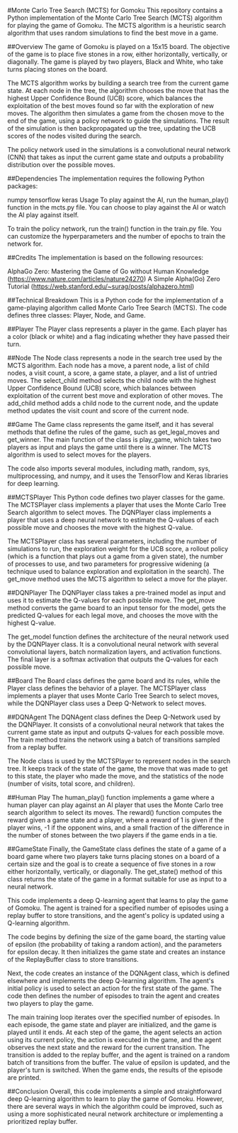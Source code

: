 #Monte Carlo Tree Search (MCTS) for Gomoku
This repository contains a Python implementation of the Monte Carlo Tree Search (MCTS) algorithm for playing the game of Gomoku. The MCTS algorithm is a heuristic search algorithm that uses random simulations to find the best move in a game.

##Overview
The game of Gomoku is played on a 15x15 board. The objective of the game is to place five stones in a row, either horizontally, vertically, or diagonally. The game is played by two players, Black and White, who take turns placing stones on the board.

The MCTS algorithm works by building a search tree from the current game state. At each node in the tree, the algorithm chooses the move that has the highest Upper Confidence Bound (UCB) score, which balances the exploitation of the best moves found so far with the exploration of new moves. The algorithm then simulates a game from the chosen move to the end of the game, using a policy network to guide the simulations. The result of the simulation is then backpropagated up the tree, updating the UCB scores of the nodes visited during the search.

The policy network used in the simulations is a convolutional neural network (CNN) that takes as input the current game state and outputs a probability distribution over the possible moves.

##Dependencies
The implementation requires the following Python packages:

numpy
tensorflow
keras
Usage
To play against the AI, run the human_play() function in the mcts.py file. You can choose to play against the AI or watch the AI play against itself.

To train the policy network, run the train() function in the train.py file. You can customize the hyperparameters and the number of epochs to train the network for.

##Credits
The implementation is based on the following resources:

AlphaGo Zero: Mastering the Game of Go without Human Knowledge (https://www.nature.com/articles/nature24270)
A Simple Alpha(Go) Zero Tutorial (https://web.stanford.edu/~surag/posts/alphazero.html)


##Technical Breakdown
This is a Python code for the implementation of a game-playing algorithm called Monte Carlo Tree Search (MCTS). The code defines three classes: Player, Node, and Game.

##Player
The Player class represents a player in the game. Each player has a color (black or white) and a flag indicating whether they have passed their turn.

##Node
The Node class represents a node in the search tree used by the MCTS algorithm. Each node has a move, a parent node, a list of child nodes, a visit count, a score, a game state, a player, and a list of untried moves. The select_child method selects the child node with the highest Upper Confidence Bound (UCB) score, which balances between exploitation of the current best move and exploration of other moves. The add_child method adds a child node to the current node, and the update method updates the visit count and score of the current node.

##Game
The Game class represents the game itself, and it has several methods that define the rules of the game, such as get_legal_moves and get_winner. The main function of the class is play_game, which takes two players as input and plays the game until there is a winner. The MCTS algorithm is used to select moves for the players.

The code also imports several modules, including math, random, sys, multiprocessing, and numpy, and it uses the TensorFlow and Keras libraries for deep learning.

##MCTSPlayer
This Python code defines two player classes for the game. The MCTSPlayer class implements a player that uses the Monte Carlo Tree Search algorithm to select moves. The DQNPlayer class implements a player that uses a deep neural network to estimate the Q-values of each possible move and chooses the move with the highest Q-value.

The MCTSPlayer class has several parameters, including the number of simulations to run, the exploration weight for the UCB score, a rollout policy (which is a function that plays out a game from a given state), the number of processes to use, and two parameters for progressive widening (a technique used to balance exploration and exploitation in the search). The get_move method uses the MCTS algorithm to select a move for the player.

##DQNPlayer
The DQNPlayer class takes a pre-trained model as input and uses it to estimate the Q-values for each possible move. The get_move method converts the game board to an input tensor for the model, gets the predicted Q-values for each legal move, and chooses the move with the highest Q-value.

The get_model function defines the architecture of the neural network used by the DQNPlayer class. It is a convolutional neural network with several convolutional layers, batch normalization layers, and activation functions. The final layer is a softmax activation that outputs the Q-values for each possible move.

##Board
The Board class defines the game board and its rules, while the Player class defines the behavior of a player. The MCTSPlayer class implements a player that uses Monte Carlo Tree Search to select moves, while the DQNPlayer class uses a Deep Q-Network to select moves.

##DQNAgent
The DQNAgent class defines the Deep Q-Network used by the DQNPlayer. It consists of a convolutional neural network that takes the current game state as input and outputs Q-values for each possible move. The train method trains the network using a batch of transitions sampled from a replay buffer.

The Node class is used by the MCTSPlayer to represent nodes in the search tree. It keeps track of the state of the game, the move that was made to get to this state, the player who made the move, and the statistics of the node (number of visits, total score, and children).

##Human Play
The human_play() function implements a game where a human player can play against an AI player that uses the Monte Carlo tree search algorithm to select its moves. The reward() function computes the reward given a game state and a player, where a reward of 1 is given if the player wins, -1 if the opponent wins, and a small fraction of the difference in the number of stones between the two players if the game ends in a tie. 

##GameState
Finally, the GameState class defines the state of a game of a board game where two players take turns placing stones on a board of a certain size and the goal is to create a sequence of five stones in a row either horizontally, vertically, or diagonally. The get_state() method of this class returns the state of the game in a format suitable for use as input to a neural network.

This code implements a deep Q-learning agent that learns to play the game of Gomoku. The agent is trained for a specified number of episodes using a replay buffer to store transitions, and the agent's policy is updated using a Q-learning algorithm.

The code begins by defining the size of the game board, the starting value of epsilon (the probability of taking a random action), and the parameters for epsilon decay. It then initializes the game state and creates an instance of the ReplayBuffer class to store transitions.

Next, the code creates an instance of the DQNAgent class, which is defined elsewhere and implements the deep Q-learning algorithm. The agent's initial policy is used to select an action for the first state of the game. The code then defines the number of episodes to train the agent and creates two players to play the game.

The main training loop iterates over the specified number of episodes. In each episode, the game state and player are initialized, and the game is played until it ends. At each step of the game, the agent selects an action using its current policy, the action is executed in the game, and the agent observes the next state and the reward for the current transition. The transition is added to the replay buffer, and the agent is trained on a random batch of transitions from the buffer. The value of epsilon is updated, and the player's turn is switched. When the game ends, the results of the episode are printed.

##Conclusion
Overall, this code implements a simple and straightforward deep Q-learning algorithm to learn to play the game of Gomoku. However, there are several ways in which the algorithm could be improved, such as using a more sophisticated neural network architecture or implementing a prioritized replay buffer.

